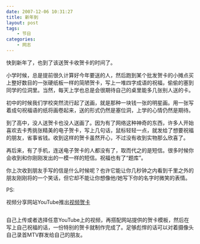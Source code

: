 ```yaml
---
date: 2007-12-06 10:31:27
title: 新年到
layout: post
tags:
    - 节日
categories:
    - 网志
---
```

快到新年了，也到了该送贺卡收贺卡的时间了。

小学时候，总是提前很久计算好今年要送的人，然后跑到某个批发贺卡的小摊点买上整好数目的一张硬纸板一样的简陋贺卡，写上一堆四字成语的祝福，偷偷的塞到同学的位洞里。当然，每天上学也总是会很期待自己的桌里能多几张别人送的卡。

初中的时候我们学校突然流行起了送画，就是那种一块钱一张的明星画。用一张写着成句祝福语的纸将画卷起来，送的形式仍然是塞位洞，上学的心情仍然是期待。

到了高中，没人送贺卡也没人送画了。因为有了网络这种神奇的东西，许多人开始喜欢去卡秀挑张精美的电子贺卡，写上几句话，鼠标轻轻一点，就发给了想要祝福的朋友，省事省钱。收到这样的贺卡虽然开心，不过没有收到实物那么欣喜了。

再后来，有了手机，连送电子贺卡的人都没有了，取而代之的是短信。很多时候你会收到和你刚刚发出的一模一样的短信。祝福也有了“题库”。

你上次收到朋友手写的信是什么时候呢？也许它能让你几秒钟之内看到千里之外的朋友刚刚将的一个笑话，但它却不能让你想像他/她写下你的名字时微笑的表情。

PS:

视频分享网站YouTube推出<a href="http://www.youtube.com/greeting_browser" target="_blank">视频贺卡</a>

<img src="http://www.pic.ztpala.com/wp-content/uploads/2007/12/youtubecard.jpg" alt="" />

自己上传或者选择任意YouTube上的视频，再搭配网站提供的贺卡模板，然后在写上自己祝福的话，一份特别的贺卡就制作完成了。足够彪悍的话可以对着摄像头自己录首MTV群发给自己的朋友。

